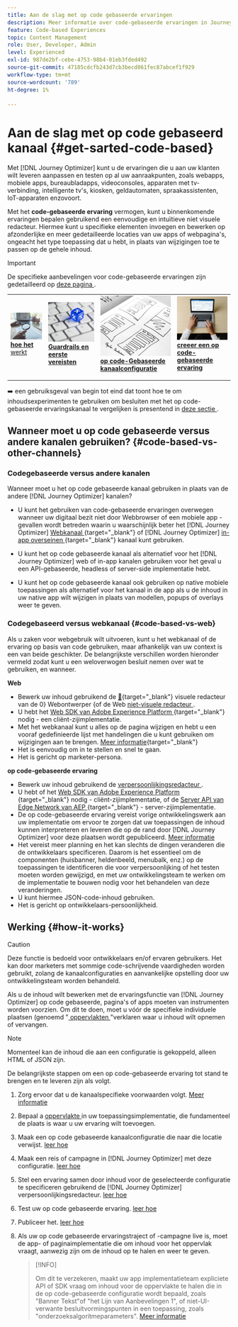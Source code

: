 ```yaml
---
title: Aan de slag met op code gebaseerde ervaringen
description: Meer informatie over code-gebaseerde ervaringen in Journey Optimizer
feature: Code-based Experiences
topic: Content Management
role: User, Developer, Admin
level: Experienced
exl-id: 987de2bf-cebe-4753-98b4-01eb3fded492
source-git-commit: 47185cdcfb243d7cb3becd861fec87abcef1f929
workflow-type: tm+mt
source-wordcount: '789'
ht-degree: 1%

---
```


# Aan de slag met op code gebaseerd kanaal {#get-sarted-code-based}

Met [!DNL Journey Optimizer] kunt u de ervaringen die u aan uw klanten wilt leveren aanpassen en testen op al uw aanraakpunten, zoals webapps, mobiele apps, bureaubladapps, videoconsoles, apparaten met tv-verbinding, intelligente tv&#39;s, kiosken, geldautomaten, spraakassistenten, IoT-apparaten enzovoort.

Met het **code-gebaseerde ervaring** vermogen, kunt u binnenkomende ervaringen bepalen gebruikend een eenvoudige en intuïtieve niet visuele redacteur. Hiermee kunt u specifieke elementen invoegen en bewerken op afzonderlijke en meer gedetailleerde locaties van uw apps of webpagina&#39;s, ongeacht het type toepassing dat u hebt, in plaats van wijzigingen toe te passen op de gehele inhoud.

<!--[!DNL Journey Optimizer] allows you to compose and deliver content on any inbound device in a developer-focused workflow. You can leverage all the personalization capabilities, and preview what will be published. The content can be static (images, text, JSON, HTML) or dynamic (offers, decisions, recommendations). You can also insert custom content actions in your omni-channel journeys.-->

>[!IMPORTANT]
>
>De specifieke aanbevelingen voor code-gebaseerde ervaringen zijn gedetailleerd op [ deze pagina ](code-based-prerequisites.md).


<!--Discover the detailed steps to create a code-based campaign in this video.-->

<table style="table-layout:fixed"><tr style="border: 0;">
<td>
<a href="#how-it-works">
<img alt="Lood" src="../assets/do-not-localize/privacy-audit.jpeg">
</a>
<div><a href="#how-it-works"><strong> hoe het </strong> werkt
</div>
<p>
</td>
<td>
<a href="code-based-prerequisites.md">
<img alt="Validatie" src="../assets/do-not-localize/web-prerequisites.jpg">
</a>
<div>
<a href="code-based-prerequisites.md"><strong> Guardrails en eerste vereisten </strong></a>
</div>
<p>
</td>
<td>
<a href="code-based-configuration.md">
<img alt="Validatie" src="../assets/do-not-localize/web-design.jpg">
</a>
<div>
<a href="code-based-implementation-samples.md"><strong> op code-Gebaseerde kanaalconfiguratie </strong></a>
</div>
<p>
</td>
<td>
<a href="create-code-based.md#create-code-based-campaign">
<img alt="Onfrequent" src="../assets/do-not-localize/web-create.jpg">
</a>
<div>
<a href="create-code-based.md#create-code-based-campaign"><strong> creeer een op code-gebaseerde ervaring </strong></a>
</div>
<p></td>
</tr></table>

<!--[Learn how to create a code-based campaign in this video](#video)-->

➡️ een gebruiksgeval van begin tot eind dat toont hoe te om inhoudsexperimenten te gebruiken om besluiten met het op code-gebaseerde ervaringskanaal te vergelijken is presentend in [ deze sectie ](../experience-decisioning/experience-decisioning-uc.md).

## Wanneer moet u op code gebaseerde versus andere kanalen gebruiken? {#code-based-vs-other-channels}

### Codegebaseerde versus andere kanalen

Wanneer moet u het op code gebaseerde kanaal gebruiken in plaats van de andere [!DNL Journey Optimizer] kanalen?

* U kunt het gebruiken van code-gebaseerde ervaringen overwegen wanneer uw digitaal bezit niet door Webbrowser of een mobiele app - gevallen wordt betreden waarin u waarschijnlijk beter het [!DNL Journey Optimizer] [ Webkanaal ](../web/get-started-web.md){target="_blank"} of [!DNL Journey Optimizer] [ in-app overseinen ](../in-app/get-started-in-app.md){target="_blank"} kanaal kunt gebruiken.

<!--* You can use the code-based channel as an alternative to the [!DNL Journey Optimizer] web channel if your website cannot be loaded into the [web designer](../web/web-visual-editor.md){target="_blank"} visual editor or if you cannot use the [browser extension](../web/web-prerequisites.md#visual-authoring-prerequisites){target="_blank"} that powers visual authoring for web channel.-->

* U kunt het op code gebaseerde kanaal als alternatief voor het [!DNL Journey Optimizer] web of in-app kanalen gebruiken voor het geval u een API-gebaseerde, headless of server-side implementatie hebt.

* U kunt het op code gebaseerde kanaal ook gebruiken op native mobiele toepassingen als alternatief voor het kanaal in de app als u de inhoud in uw native app wilt wijzigen in plaats van modellen, popups of overlays weer te geven.

### Codegebaseerd versus webkanaal {#code-based-vs-web}

Als u zaken voor webgebruik wilt uitvoeren, kunt u het webkanaal of de ervaring op basis van code gebruiken, maar afhankelijk van uw context is een van beide geschikter. De belangrijkste verschillen worden hieronder vermeld zodat kunt u een weloverwogen besluit nemen over wat te gebruiken, en wanneer.

**Web**

* Bewerk uw inhoud gebruikend de [&#128279;](../web/web-visual-editor.md){target="_blank"} visuele redacteur van de 0&rbrace; Webontwerper &lbrace;of de Web [ niet-visuele redacteur ](../web/web-non-visual-editor.md).
* U hebt het [ Web SDK van Adobe Experience Platform ](https://experienceleague.adobe.com/docs/platform-learn/implement-web-sdk/overview.html){target="_blank"}  nodig - een cliënt-zijimplementatie.
  <!--* You need the [Adobe Experience Cloud Visual Editing Helper](https://chrome.google.com/webstore/detail/adobe-experience-cloud-vi/kgmjjkfjacffaebgpkpcllakjifppnca){target="_blank"} extension installed on your web browser. [Learn more](../web/web-prerequisites.md){target="_blank"}-->
* Met het webkanaal kunt u alles op de pagina wijzigen en hebt u een vooraf gedefinieerde lijst met handelingen die u kunt gebruiken om wijzigingen aan te brengen. [Meer informatie](../web/web-visual-editor.md){target="_blank"}
* Het is eenvoudig om in te stellen en snel te gaan.
* Het is gericht op marketer-persona.

**op code-gebaseerde ervaring**

* Bewerk uw inhoud gebruikend de [ verpersoonlijkingsredacteur ](create-code-based.md#edit-code).
* U hebt of het [ Web SDK van Adobe Experience Platform ](https://experienceleague.adobe.com/docs/platform-learn/implement-web-sdk/overview.html){target="_blank"}  nodig - cliënt-zijimplementatie, of de [ Server API van Edge Network van AEP ](https://experienceleague.adobe.com/docs/experience-platform/edge-network-server-api/data-collection/interactive-data-collection.html){target="_blank"}  - server-zijimplementatie.
* De op code-gebaseerde ervaring vereist vorige ontwikkelingswerk aan uw implementatie om ervoor te zorgen dat uw toepassingen de inhoud kunnen interpreteren en leveren die op de rand door [!DNL Journey Optimizer] voor deze plaatsen wordt gepubliceerd. [Meer informatie](code-based-surface.md)
* Het vereist meer planning en het kan slechts de dingen veranderen die de ontwikkelaars specificeren. Daarom is het essentieel om de componenten (huisbanner, heldenbeeld, menubalk, enz.) op de toepassingen te identificeren die voor verpersoonlijking of het testen moeten worden gewijzigd, en met uw ontwikkelingsteam te werken om de implementatie te bouwen nodig voor het behandelen van deze veranderingen.
* U kunt hiermee JSON-code-inhoud gebruiken.
* Het is gericht op ontwikkelaars-persoonlijkheid.

## Werking {#how-it-works}

>[!CAUTION]
>
>Deze functie is bedoeld voor ontwikkelaars en/of ervaren gebruikers. Het kan door marketers met sommige code-schrijvende vaardigheden worden gebruikt, zolang de kanaalconfiguraties en aanvankelijke opstelling door uw ontwikkelingsteam worden behandeld.

Als u de inhoud wilt bewerken met de ervaringsfunctie van [!DNL Journey Optimizer] op code gebaseerde, pagina&#39;s of apps moeten van instrumenten worden voorzien. Om dit te doen, moet u vóór de specifieke individuele plaatsen (genoemd &quot;[ oppervlakten ](code-based-surface.md)&quot;verklaren waar u inhoud wilt opnemen of vervangen.

>[!NOTE]
>
>Momenteel kan de inhoud die aan een configuratie is gekoppeld, alleen HTML of JSON zijn.

De belangrijkste stappen om een op code-gebaseerde ervaring tot stand te brengen en te leveren zijn als volgt.

1. Zorg ervoor dat u de kanaalspecifieke voorwaarden volgt. [Meer informatie](code-based-prerequisites.md)

1. Bepaal a [ oppervlakte ](code-based-surface.md#surface-definition) in uw toepassingsimplementatie, die fundamenteel de plaats is waar u uw ervaring wilt toevoegen.

1. Maak een op code gebaseerde kanaalconfiguratie die naar die locatie verwijst. [ leer hoe ](code-based-configuration.md#create-code-based-configuration)

1. Maak een reis of campagne in [!DNL Journey Optimizer] met deze configuratie. [ leer hoe ](create-code-based.md#create-code-based-campaign)

1. Stel een ervaring samen door inhoud voor de geselecteerde configuratie te specificeren gebruikend de [!DNL Journey Optimizer] verpersoonlijkingsredacteur. [ leer hoe ](create-code-based.md#edit-code)

1. Test uw op code gebaseerde ervaring. [ leer hoe ](test-code-based.md)

1. Publiceer het. [ leer hoe ](publish-code-based.md)

1. Als uw op code gebaseerde ervaringstraject of -campagne live is, moet de app- of paginaimplementatie die om inhoud voor het oppervlak vraagt, aanwezig zijn om de inhoud op te halen en weer te geven.

   >[!INFO]
   >
   >Om dit te verzekeren, maakt uw app implementatieteam expliciete API of SDK vraag om inhoud voor de oppervlakte te halen die in de op code-gebaseerde configuratie wordt bepaald, zoals &quot;Banner Tekst&quot;of &quot;het Lijn van Aanbevelingen 1&quot;, of niet-UI-verwante besluitvormingspunten in een toepassing, zoals &quot;onderzoeksalgoritmeparameters&quot;. <!--In this case, the implementation team is responsible for rendering or otherwise interpreting and acting on the returned content.--> [Meer informatie](code-based-implementation-samples.md)

